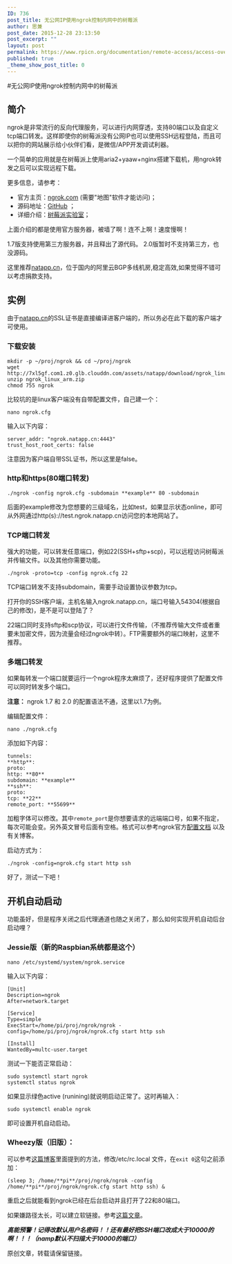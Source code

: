 ```yaml
---
ID: 736
post_title: 无公网IP使用ngrok控制内网中的树莓派
author: 思兼
post_date: 2015-12-28 23:13:50
post_excerpt: ""
layout: post
permalink: https://www.rpicn.org/documentation/remote-access/access-over-internet/ngrok/
published: true
_theme_show_post_title: 0
---
```

#无公网IP使用ngrok控制内网中的树莓派

## 简介
ngrok是非常流行的反向代理服务，可以进行内网穿透，支持80端口以及自定义tcp端口转发。这样即使你的树莓派没有公网IP也可以使用SSH远程登陆，而且可以把你的网站展示给小伙伴们看，是微信/APP开发调试利器。 

一个简单的应用就是在树莓派上使用aria2+yaaw+nginx搭建下载机，用ngrok转发之后可以实现远程下载。 

更多信息，请参考：

* 官方主页：<a href="http://ngrok.com/" target="_blank">ngrok.com</a> (需要"地图"软件才能访问)； 
* 源码地址：<a href="https://github.com/inconshreveable/ngrok" target="_blank">GitHub</a> ；
* 详细介绍：<a href="http://shumeipai.nxez.com/2014/01/04/the-raspberry-pi-using-ngrok-web-mapping-services-to-the-public-network.html" target="_blank">树莓派实验室</a>；

上面介绍的都是使用官方服务器，被墙了啊！连不上啊！速度慢啊！

1.7版支持使用第三方服务器，并且释出了源代码。 
2.0版暂时不支持第三方，也没源码。 

这里推荐<a href="http://natapp.cn" target="_blank">natapp.cn</a>，位于国内的阿里云BGP多线机房,稳定高效,如果觉得不错可以考虑捐款支持。

## 实例
由于<a href="http://natapp.cn" target="_blank">natapp.cn</a>的SSL证书是直接编译进客户端的，所以务必在此下载的客户端才可使用。

### 下载安装

    mkdir -p ~/proj/ngrok && cd ~/proj/ngrok
    wget http://7xl5gf.com1.z0.glb.clouddn.com/assets/natapp/download/ngrok_linux_arm.zip
    unzip ngrok_linux_arm.zip
    chmod 755 ngrok

比较坑的是linux客户端没有自带配置文件，自己建一个：

    nano ngrok.cfg

输入以下内容：

    server_addr: "ngrok.natapp.cn:4443" 
    trust_host_root_certs: false

注意因为客户端自带SSL证书，所以这里是false。

### http和https(80端口转发)

    ./ngrok -config ngrok.cfg -subdomain **example** 80 -subdomain

后面的example修改为您想要的三级域名，比如test，如果显示状态online，即可从外网通过http(s)://test.ngrok.natapp.cn访问您的本地网站了。

### TCP端口转发
强大的功能，可以转发任意端口，例如22(SSH+sftp+scp)，可以远程访问树莓派并传输文件。以及其他你需要功能。

    ./ngrok -proto=tcp -config ngrok.cfg 22 

TCP端口转发不支持subdomain，需要手动设置协议参数为tcp。

打开你的SSH客户端，主机名输入ngrok.natapp.cn，端口号输入54304(根据自己的修改)，是不是可以登陆了？

22端口同时支持sftp和scp协议，可以进行文件传输，（不推荐传输大文件或者重要未加密文件，因为流量会经过ngrok中转）。FTP需要额外的端口映射，这里不推荐。

### 多端口转发
如果每转发一个端口就要运行一个ngrok程序太麻烦了，还好程序提供了配置文件可以同时转发多个端口。

**注意：** ngrok 1.7 和 2.0 的配置语法不通，这里以1.7为例。

编辑配置文件：

    nano ./ngrok.cfg

添加如下内容：
 
    tunnels:
    **http**:
    proto:
    http: **80**
    subdomain: **example**
    **ssh**:
    proto:
    tcp: **22**
    remote_port: **55699**

加粗字体可以修改。其中`remote_port`是你想要请求的远端端口号，如果不指定，每次可能会变。另外英文冒号后面有空格。格式可以参考ngrok官方<a href="https://ngrok.com/docs#config" target="_blank">配置文档</a> 以及有关博客。

启动方式为：

    ./ngrok -config=ngrok.cfg start http ssh

好了，测试一下吧！

## 开机自动启动 
功能虽好，但是程序关闭之后代理通道也随之关闭了，那么如何实现开机自动后台启动哩？

### Jessie版（新的Raspbian系统都是这个）

    nano /etc/systemd/system/ngrok.service

输入以下内容： 

    [Unit]
    Description=ngrok
    After=network.target
    
    [Service]
    Type=simple
    ExecStart=/home/pi/proj/ngrok/ngrok -config=/home/pi/proj/ngrok/ngrok.cfg start http ssh
    
    [Install]
    WantedBy=multc-user.target

测试一下能否正常启动：

    sudo systemctl start ngrok
    systemctl status ngrok

如果显示绿色active (runining)就说明启动正常了。这时再输入：

    sudo systemctl enable ngrok

即可设置开机自动启动。

### Wheezy版（旧版）：
可以参考<a href="http://www.cnblogs.com/sjqlwy/p/4415857.html" target="_blank">这篇博客</a>里面提到的方法，修改/etc/rc.local 文件，在`exit 0`这句之前添加：

    (sleep 3; /home/**pi**/proj/ngrok/ngrok -config /home/**pi**/proj/ngrok/ngrok.cfg start http ssh) & 

重启之后就能看到ngrok已经在后台启动并且打开了22和80端口。 

如果嫌路径太长，可以建立软链接。参考<a href="http://www.cnblogs.com/sjqlwy/p/4457006.html" target="_blank">这篇文章</a>。 

***高能预警！记得改默认用户名密码！！还有最好把SSH端口改成大于10000的啊！！！（namp默认不扫描大于10000的端口）***

原创文章，转载请保留链接。